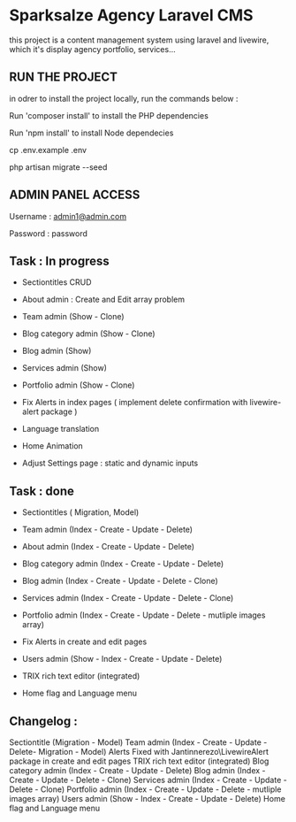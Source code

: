 # Sparksalze Agency Laravel CMS

this project is a content management system using laravel and livewire, which it's display agency portfolio, services...


## RUN THE PROJECT

in odrer to install the project locally, run the commands below :

Run 'composer install' to install the PHP dependencies

Run 'npm install' to install Node dependecies

cp .env.example .env

php artisan migrate --seed


## ADMIN PANEL ACCESS

Username : admin1@admin.com

Password : password


## Task : In progress

- Sectiontitles CRUD 

- About admin : Create and Edit array problem 

- Team admin (Show - Clone)

- Blog category admin (Show - Clone)

- Blog admin (Show) 

- Services admin (Show)

- Portfolio admin (Show - Clone) 

- Fix Alerts in index pages ( implement delete confirmation with livewire-alert package )

- Language translation 

- Home Animation

- Adjust Settings page : static and dynamic inputs

## Task : done 

- Sectiontitles ( Migration, Model)

- Team admin (Index - Create - Update - Delete)

- About admin (Index - Create - Update - Delete) 

- Blog category admin (Index - Create - Update - Delete) 

- Blog admin (Index - Create - Update - Delete - Clone) 

- Services admin (Index - Create - Update - Delete - Clone) 

- Portfolio admin (Index - Create - Update - Delete - mutliple images array) 

- Fix Alerts in create and edit pages 

- Users admin (Show -   Index - Create - Update - Delete) 

- TRIX rich text editor (integrated)

- Home flag and Language menu 

## Changelog :
Sectiontitle (Migration - Model)
Team admin (Index - Create - Update - Delete- Migration - Model)
Alerts Fixed with Jantinnerezo\LivewireAlert package in create and edit pages 
TRIX rich text editor (integrated)
Blog category admin (Index - Create - Update - Delete) 
Blog admin (Index - Create - Update - Delete - Clone) 
Services admin (Index - Create - Update - Delete - Clone) 
Portfolio admin (Index - Create - Update - Delete - mutliple images array) 
Users admin (Show -   Index - Create - Update - Delete) 
Home flag and Language menu 
